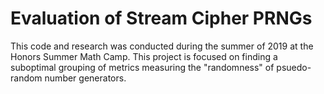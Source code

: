 # Evaluation of Stream Cipher PRNGs 

This code and research was conducted during the summer of 2019 at the Honors Summer Math Camp. This project is focused on finding a suboptimal grouping of metrics measuring the "randomness" of psuedo-random number generators. 

